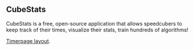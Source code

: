 ## CubeStats
CubeStats is a free, open-source application that allows speedcubers to keep track of their times, visualize their stats, train hundreds of algorithms!

[Timerpage layout](https://media.discordapp.net/attachments/526848348095774721/1082409852900495380/Screenshot_2.png?width=982&height=646).
